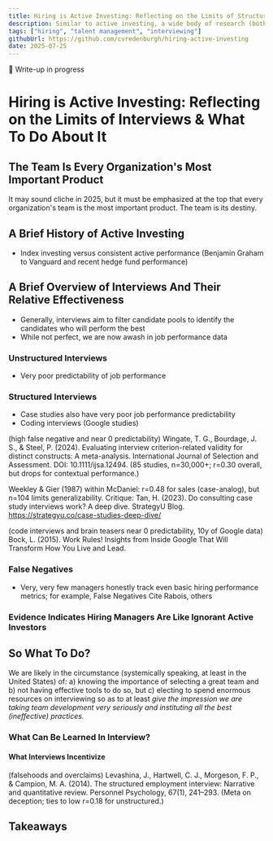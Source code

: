 ```yaml
---
title: Hiring is Active Investing: Reflecting on the Limits of Structured Interviews
description: Similar to active investing, a wide body of research (both academic and corporate) shows hiring managers rarely outperform the index (chance). For example, case study evaluations and coding evaluation scores consistently show very poor predictability for later job performance. I explore what productive interview cycles could instead focus on (for both sides).
tags: ["hiring", "talent management", "interviewing"]
githubUrl: https://github.com/cvredenburgh/hiring-active-investing
date: 2025-07-25
---
```


🚧 Write-up in progress

# Hiring is Active Investing: Reflecting on the Limits of Interviews & What To Do About It

## The Team Is Every Organization's Most Important Product
It may sound cliche in 2025, but it must be emphasized at the top that every organization's team is the most important product.  The team is its destiny.


## A Brief History of Active Investing
- Index investing versus consistent active performance (Benjamin Graham to Vanguard and recent hedge fund performance)


## A Brief Overview of Interviews And Their Relative Effectiveness
- Generally, interviews aim to filter candidate pools to identify the candidates who will perform the best
- While not perfect, we are now awash in job performance data

### Unstructured Interviews
- Very poor predictability of job performance


### Structured Interviews
- Case studies also have very poor job performance predictability
- Coding interviews (Google studies)


(high false negative and near 0 predictability)
Wingate, T. G., Bourdage, J. S., & Steel, P. (2024). Evaluating interview criterion-related validity for distinct constructs: A meta-analysis. International Journal of Selection and Assessment. DOI: 10.1111/ijsa.12494. (85 studies, n=30,000+; r=0.30 overall, but drops for contextual performance.)

Weekley & Gier (1987) within McDaniel: r=0.48 for sales (case-analog), but n=104 limits generalizability. Critique: Tan, H. (2023). Do consulting case study interviews work? A deep dive. StrategyU Blog. https://strategyu.co/case-studies-deep-dive/


(code interviews and brain teasers near 0 predictability, 10y of Google data)
Bock, L. (2015). Work Rules! Insights from Inside Google That Will Transform How You Live and Lead.

### False Negatives
- Very, very few managers honestly track even basic hiring performance metrics; for example, False Negatives
Cite Rabois, others


### Evidence Indicates Hiring Managers Are Like Ignorant Active Investors



## So What To Do?
We are likely in the circumstance (systemically speaking, at least in the United States) of: 
a) knowing the importance of selecting a great team and 
b) not having effective tools to do so, but 
c) electing to spend enormous resources on interviewing so as to at least *give the impression we are taking team development very seriously and instituting all the best (ineffective) practices.*


### What Can Be Learned In Interview?

#### What Interviews Incentivize

(falsehoods and overclaims)
Levashina, J., Hartwell, C. J., Morgeson, F. P., & Campion, M. A. (2014). The structured employment interview: Narrative and quantitative review. Personnel Psychology, 67(1), 241–293. (Meta on deception; ties to low r=0.18 for unstructured.)


## Takeaways







